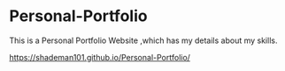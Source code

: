 # Personal-Portfolio

This is a Personal Portfolio Website 
,which has my details about my skills.

https://shademan101.github.io/Personal-Portfolio/
